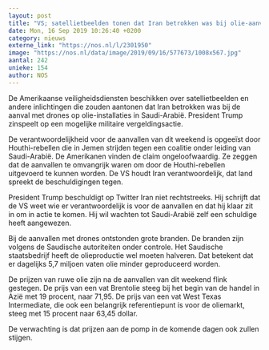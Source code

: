 ```yaml
---
layout: post
title: "VS; satellietbeelden tonen dat Iran betrokken was bij olie-aanval"
date: Mon, 16 Sep 2019 10:26:40 +0200
category: nieuws
externe_link: "https://nos.nl/l/2301950"
image: "https://nos.nl/data/image/2019/09/16/577673/1008x567.jpg"
aantal: 242
unieke: 154
author: NOS
---
```


<p>De Amerikaanse veiligheidsdiensten beschikken over satellietbeelden en andere inlichtingen die zouden aantonen dat Iran betrokken was bij de aanval met drones op olie-installaties in Saudi-Arabië. President Trump zinspeelt op een mogelijke militaire vergeldingsactie.</p>
<p>De verantwoordelijkheid voor de aanvallen van dit weekend is opgeeïst door Houthi-rebellen die in Jemen strijden tegen een coalitie onder leiding van Saudi-Arabië. De Amerikanen vinden de claim ongeloofwaardig. Ze zeggen dat de aanvallen te omvangrijk waren om door de Houthi-rebellen uitgevoerd te kunnen worden. De VS houdt Iran verantwoordelijk, dat land spreekt de beschuldigingen tegen.</p>
<p>President Trump beschuldigt op Twitter Iran niet rechtstreeks. Hij schrijft dat de VS weet wie er verantwoordelijk is voor de aanvallen en dat hij klaar zit in om in actie te komen. Hij wil wachten tot Saudi-Arabië zelf een schuldige heeft aangewezen.</p>
<p>Bij de aanvallen met drones ontstonden grote branden. De branden zijn volgens de Saudische autoriteiten onder controle. Het Saudische staatsbedrijf heeft de olieproductie wel moeten halveren. Dat betekent dat er dagelijks 5,7 miljoen vaten olie minder geproduceerd worden.</p>
<p>De prijzen van ruwe olie zijn na de aanvallen van dit weekend flink gestegen. De prijs van een vat Brentolie steeg bij het begin van de handel in Azië met 19 procent, naar 71,95. De prijs van een vat West Texas Intermediate, die ook een belangrijk referentiepunt is voor de oliemarkt, steeg met 15 procent naar 63,45 dollar.</p>
<p>De verwachting is dat prijzen aan de pomp in de komende dagen ook zullen stijgen.</p>
